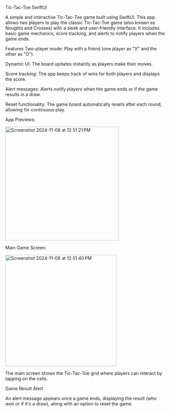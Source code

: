 
Tic-Tac-Toe SwiftUI

A simple and interactive Tic-Tac-Toe game built using SwiftUI. This app allows two players to play the classic Tic-Tac-Toe game (also known as Noughts and Crosses) with a sleek and user-friendly interface. It includes basic game mechanics, score tracking, and alerts to notify players when the game ends.

Features
Two-player mode: Play with a friend (one player as "X" and the other as "O").

Dynamic UI: The board updates instantly as players make their moves.

Score tracking: The app keeps track of wins for both players and displays the score.

Alert messages: Alerts notify players when the game ends or if the game results in a draw.

Reset functionality: The game board automatically resets after each round, allowing for continuous play.

App Previews:

<img width="358" alt="Screenshot 2024-11-08 at 12 51 21 PM" src="https://github.com/user-attachments/assets/18e885ef-98fa-4e18-883e-ea843917e8d8">

Main Game Screen:

<img width="350" alt="Screenshot 2024-11-08 at 12 51 40 PM" src="https://github.com/user-attachments/assets/76e734e5-a593-4156-a74b-a8c42a6f12ca">



The main screen shows the Tic-Tac-Toe grid where players can interact by tapping on the cells.

Game Result Alert


An alert message appears once a game ends, displaying the result (who won or if it's a draw), along with an option to reset the game.

